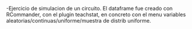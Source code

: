 -Ejercicio de simulacion de un circuito. El dataframe fue creado con RCommander, con el plugin teachstat, en concreto con el menu variables aleatorias/continuas/uniforme/muestra de distrib uniforme.

